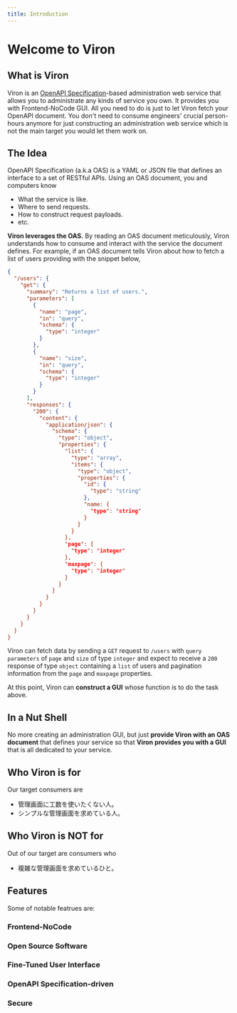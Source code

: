 ```yaml
---
title: Introduction
---
```


# Welcome to Viron

## What is Viron

Viron is an [OpenAPI Specification](https://oai.github.io/Documentation/)-based administration web service that allows you to administrate any kinds of service you own.
It provides you with Frontend-NoCode GUI. All you need to do is just to let Viron fetch your OpenAPI document. You don't need to consume engineers' crucial person-hours anymore for just constructing an administration web service which is not the main target you would let them work on.

## The Idea

OpenAPI Specification (a.k.a OAS) is a YAML or JSON file that defines an interface to a set of RESTful APIs. Using an OAS document, you and computers know
- What the service is like.
- Where to send requests.
- How to construct request payloads.
- etc.

**Viron leverages the OAS.** By reading an OAS document meticulously, Viron understands how to consume and interact with the service the document defines. For example, if an OAS document tells Viron about how to fetch a list of users providing with the snippet below,

```json
{
  "/users": {
    "get": {
      "summary": "Returns a list of users.",
      "parameters": [
        {
          "name": "page",
          "in": "query",
          "schema": {
            "type": "integer"
          }
        },
        {
          "name": "size",
          "in": "query",
          "schema": {
            "type": "integer"
          }
        }
      ],
      "responses": {
        "200": {
          "content": {
            "application/json": {
              "schema": {
                "type": "object",
                "properties": {
                  "list": {
                    "type": "array",
                    "items": {
                      "type": "object",
                      "properties": {
                        "id": {
                          "type": "string"
                        },
                        "name: {
                          "type": "string"
                        }
                      }
                    }
                  },
                  "page": {
                    "type": "integer"
                  },
                  "maxpage": {
                    "type": "integer"
                  }
                }
              }
            }
          }
        }
      }
    }
  }
}
```

Viron can fetch data by sending a `GET` request to `/users` with `query parameters` of `page` and `size` of type `integer` and expect to receive a `200` response of type `object` containing a `list` of users and pagination information from the `page` and `maxpage` properties.

At this point, Viron can **construct a GUI** whose function is to do the task above.

## In a Nut Shell

No more creating an administration GUI, but just **provide Viron with an OAS document** that defines your service so that **Viron provides you with a GUI** that is all dedicated to your service.

## Who Viron is for

Our target consumers are

- 管理画面に工数を使いたくない人。
- シンプルな管理画面を求めている人。

## Who Viron is NOT for

Out of our target are consumers who

- 複雑な管理画面を求めているひと。

## Features

Some of notable featrues are:

### Frontend-NoCode

### Open Source Software

### Fine-Tuned User Interface

### OpenAPI Specification-driven

### Secure
